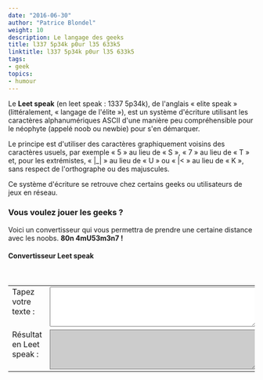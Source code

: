 ```yaml
---
date: "2016-06-30"
author: "Patrice Blondel"
weight: 10
description: Le langage des geeks
title: l337 5p34k p0ur l35 633k5
linktitle: l337 5p34k p0ur l35 633k5
tags:
- geek
topics: 
- humour
---
```


 Le **Leet speak** (en leet speak : 1337 5p34k), de l'anglais « elite speak » (littéralement, « langage de l'élite »), 
est un système d'écriture utilisant les caractères alphanumériques ASCII d'une manière peu compréhensible 
pour le néophyte (appelé noob ou newbie) pour s'en démarquer.    
<!--more-->

Le principe est d'utiliser des caractères graphiquement voisins des caractères usuels, 
par exemple « 5 » au lieu de « S », « 7 » au lieu de « T » et, 
pour les extrémistes, « |_| » au lieu de « U » ou « |< » au lieu de « K », sans respect de l'orthographe ou des majuscules.    

Ce système d'écriture se retrouve chez certains geeks ou utilisateurs de jeux en réseau.    

### Vous voulez jouer les geeks ?

Voici un convertisseur qui vous permettra de prendre une certaine distance avec les noobs. **80n 4mU53m3n7 !**   
#### Convertisseur Leet speak


<script type="text/javascript">
function flipper() {
 var result = flipString(document.f.original.value.toLowerCase());
 document.f.flipped.value = result;
}

function flipString(aString) {
 var last = aString.length - 1;
 var result = new Array(aString.length)
 for (var i = last; i >= 0; --i) {
  var c = aString.charAt(i)
  var r = flipChar[c]
 	 result[i] = r != undefined ? r : c

  
 }
 return result.join('')
}

var flipChar = {
a : '4',
b : '8',
c : 'C', 
d : 'D',
e : '3',
f : 'F', 
g : '9',
h : 'H',
i : '1', 
j : 'j',
k : 'K',
l : 'L',
m : 'm',
n : 'n',
o : '0',
p : 'P',
q : 'k',
r : 'r',
s : '5',
t : '7',
u : 'U',
v : 'v',
w : 'w',
x : 'x',
y : 'y',
z : 'Z',


}	
	
for (i in flipChar) {
  flipChar[flipChar[i]] = i
}
</script>

<form name="f" method="GET"><br>

<table cellpadding=0 cellspacing=0>
<tr>
<td valign="top">Tapez votre texte :</td>
<td><textarea rows="5" cols="50" name="original" onkeyup="flipper()"></textarea></td>
</tr>
<tr>
<td valign="top">Résultat en Leet speak :&nbsp; &nbsp; &nbsp; &nbsp;</td>
<td> <textarea rows="5" cols="50" name="flipped" style="background:#CCC"></textarea></td>
</tr>
</table>